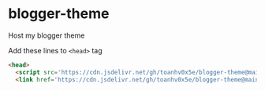 # blogger-theme
Host my blogger theme

Add these lines to `<head>` tag

```html
<head>
  <script src='https://cdn.jsdelivr.net/gh/toanhv0x5e/blogger-theme@main/assets/js/customize.js' type='text/javascript'/>
  <link href='https://cdn.jsdelivr.net/gh/toanhv0x5e/blogger-theme@main/assets/css/customize.css' rel='stylesheet'/>
```
